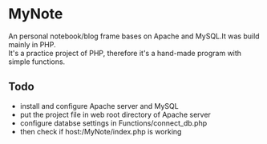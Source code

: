 # MyNote

An personal notebook/blog frame bases on Apache and MySQL.It was build mainly in PHP.  
It's a practice project of PHP, therefore it's a hand-made program with simple functions.


## Todo
* install and configure Apache server and MySQL
* put the project file in web root directory of Apache server
* configure databse settings in Functions/connect_db.php
* then check if host:/MyNote/index.php is working
